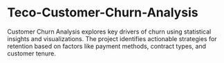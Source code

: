 # Teco-Customer-Churn-Analysis
Customer Churn Analysis explores key drivers of churn using statistical insights and visualizations. The project identifies actionable strategies for retention based on factors like payment methods, contract types, and customer tenure.
